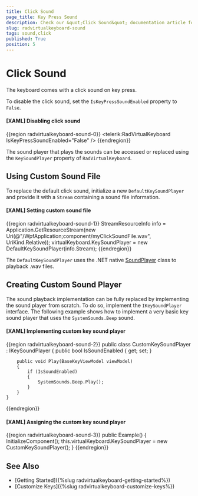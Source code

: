 ```yaml
---
title: Click Sound
page_title: Key Press Sound
description: Check our &quot;Click Sound&quot; documentation article for the on-screen RadVirtualKeyboard WPF control.
slug: radvirtualkeyboard-sound
tags: sound,click
published: True
position: 5
---
```


# Click Sound

The keyboard comes with a click sound on key press.

To disable the click sound, set the `IsKeyPressSoundEnabled` property to `False`.

#### __[XAML] Disabling click sound__
{{region radvirtualkeyboard-sound-0}}
	<telerik:RadVirtualKeyboard IsKeyPressSoundEnabled="False" />
{{endregion}}

The sound player that plays the sounds can be accessed or replaced using the `KeySoundPlayer` property of `RadVirtualKeyboard`.

## Using Custom Sound File

To replace the default click sound, initialize a new `DefaultKeySoundPlayer` and provide it with a `Stream` containing a sound file information.

#### __[XAML] Setting custom sound file__
{{region radvirtualkeyboard-sound-1}}
	StreamResourceInfo info = Application.GetResourceStream(new Uri(@"/WpfApplication;component/myClickSoundFile.wav", UriKind.Relative));
	virtualKeyboard.KeySoundPlayer = new DefaultKeySoundPlayer(info.Stream);
{{endregion}}

The `DefaultKeySoundPlayer` uses the .NET native [SoundPlayer](https://docs.microsoft.com/en-us/dotnet/api/system.media.soundplayer?view=dotnet-plat-ext-6.0) class to playback .wav files. 

## Creating Custom Sound Player

The sound playback implementation can be fully replaced by implementing the sound player from scratch. To do so, implement the `IKeySoundPlayer` interface. The following example shows how to implement a very basic key sound player that uses the `SystemSounds.Beep` sound.

#### __[XAML] Implementing custom key sound player__
{{region radvirtualkeyboard-sound-2}}
	public class CustomKeySoundPlayer : IKeySoundPlayer
    {
        public bool IsSoundEnabled { get; set; }
		
        public void Play(BaseKeyViewModel viewModel)
        {
            if (IsSoundEnabled)
            {
                SystemSounds.Beep.Play();
            }
        }
    }
{{endregion}}

#### __[XAML] Assigning the custom key sound player__
{{region radvirtualkeyboard-sound-3}}
	public Example()
	{
		InitializeComponent();
		this.virtualKeyboard.KeySoundPlayer = new CustomKeySoundPlayer();
	}
{{endregion}}

## See Also
* [Getting Started]({%slug radvirtualkeyboard-getting-started%})
* [Customize Keys]({%slug radvirtualkeyboard-customize-keys%})
